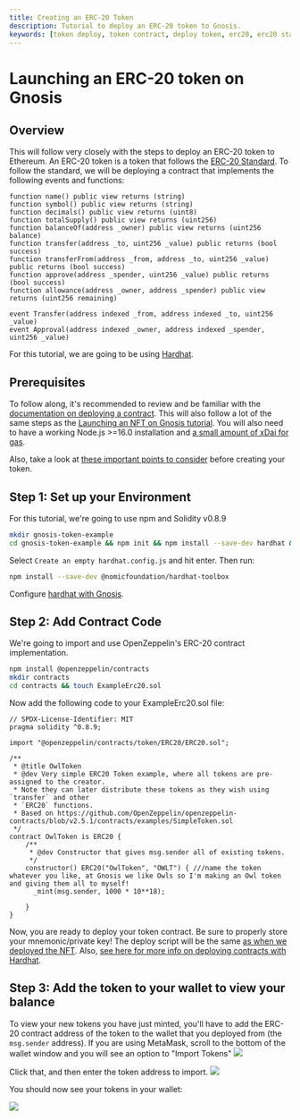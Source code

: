 ```yaml
---
title: Creating an ERC-20 Token
description: Tutorial to deploy an ERC-20 token to Gnosis.
keywords: [token deploy, token contract, deploy token, erc20, erc20 standard, erc20 token]
---
```


# Launching an ERC-20 token on Gnosis

## Overview
This will follow very closely with the steps to deploy an ERC-20 token to Ethereum. An ERC-20 token is a token that follows the [ERC-20 Standard](https://ethereum.org/en/developers/docs/standards/tokens/erc-20/). To follow the standard, we will be deploying a contract that implements the following events and functions:

```solidity showLineNumbers
function name() public view returns (string)
function symbol() public view returns (string)
function decimals() public view returns (uint8)
function totalSupply() public view returns (uint256)
function balanceOf(address _owner) public view returns (uint256 balance)
function transfer(address _to, uint256 _value) public returns (bool success)
function transferFrom(address _from, address _to, uint256 _value) public returns (bool success)
function approve(address _spender, uint256 _value) public returns (bool success)
function allowance(address _owner, address _spender) public view returns (uint256 remaining)

event Transfer(address indexed _from, address indexed _to, uint256 _value)
event Approval(address indexed _owner, address indexed _spender, uint256 _value)
```

For this tutorial, we are going to be using [Hardhat](https://hardhat.org/).

## Prerequisites 
To follow along, it's recommended to review and be familiar with the [documentation on deploying a contract](/developers/building/first-contract). This will also follow a lot of the same steps as the [Launching an NFT on Gnosis tutorial](/developers/building/nft).
You will also need to have a working Node.js >=16.0 installation and [a small amount of xDai for gas](/tools/faucets).

Also, take a look at [these important points to consider](https://forum.openzeppelin.com/t/points-to-consider-when-creating-a-fungible-token-erc20-erc777/2915) before creating your token.

## Step 1: Set up your Environment
For this tutorial, we're going to use npm and Solidity v0.8.9

```bash
mkdir gnosis-token-example
cd gnosis-token-example && npm init && npm install --save-dev hardhat && npx hardhat
```
Select `Create an empty hardhat.config.js` and hit enter.
Then run:
```bash
npm install --save-dev @nomicfoundation/hardhat-toolbox
```
Configure [hardhat with Gnosis](../smart-contracts/hardhat.md).

## Step 2: Add Contract Code
We're going to import and use OpenZeppelin's ERC-20 contract implementation.
```bash
npm install @openzeppelin/contracts
mkdir contracts
cd contracts && touch ExampleErc20.sol
```
Now add the following code to your ExampleErc20.sol file:
```solidity showLineNumbers
// SPDX-License-Identifier: MIT
pragma solidity ^0.8.9;

import "@openzeppelin/contracts/token/ERC20/ERC20.sol";

/**
 * @title OwlToken
 * @dev Very simple ERC20 Token example, where all tokens are pre-assigned to the creator.
 * Note they can later distribute these tokens as they wish using `transfer` and other
 * `ERC20` functions.
 * Based on https://github.com/OpenZeppelin/openzeppelin-contracts/blob/v2.5.1/contracts/examples/SimpleToken.sol
 */
contract OwlToken is ERC20 {
    /**
     * @dev Constructor that gives msg.sender all of existing tokens.
     */
    constructor() ERC20("OwlToken", "OWLT") { ///name the token whatever you like, at Gnosis we like Owls so I'm making an Owl token and giving them all to myself!
      _mint(msg.sender, 1000 * 10**18);

    }
}
```
Now, you are ready to deploy your token contract. Be sure to properly store your mnemonic/private key! The deploy script will be the same [as when we deployed the NFT](/developers/building/nft#step-3-implement-the-erc-721-token-contract). Also, [see here for more info on deploying contracts with Hardhat](/developers/smart-contracts/hardhat). 

## Step 3: Add the token to your wallet to view your balance
To view your new tokens you have just minted, you'll have to add the ERC-20 contract address of the token to the wallet that you deployed from (the `msg.sender` address). If you are using MetaMask, scroll to the bottom of the wallet window and you will see an option to "Import Tokens"
![](/img/developers/import-tokens.png)

Click that, and then enter the token address to import.
![](/img/developers/import-tokens-screen.png)

You should now see your tokens in your wallet:

![](/img/developers/tokens-added.png)
 
